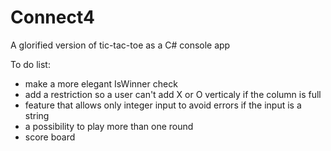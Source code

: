 # Connect4

A glorified version of tic-tac-toe as a C# console app


To do list:
- make a more elegant IsWinner check
- add a restriction so a user can't add X or O verticaly if the column is full
- feature that allows only integer input to avoid errors if the input is a string
- a possibility to play more than one round
- score board
